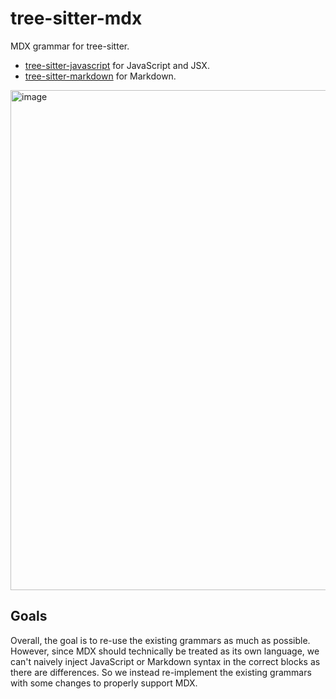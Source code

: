 # tree-sitter-mdx

MDX grammar for tree-sitter.

- [tree-sitter-javascript](https://github.com/tree-sitter/tree-sitter-javascript) for JavaScript and JSX.
- [tree-sitter-markdown](https://github.com/tree-sitter-grammars/tree-sitter-markdown) for Markdown.

<img width="905" height="800" alt="image" src="https://github.com/user-attachments/assets/04f0ece9-451f-475c-bf67-9ce77ae001ad" />

## Goals

Overall, the goal is to re-use the existing grammars as much as possible.
However, since MDX should technically be treated as its own language, we
can't naively inject JavaScript or Markdown syntax in the correct blocks as
there are differences. So we instead re-implement the existing grammars with
some changes to properly support MDX.
